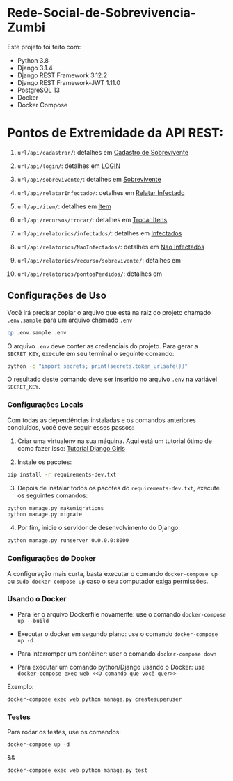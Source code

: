 # Rede-Social-de-Sobrevivencia-Zumbi

Este projeto foi feito com:

- Python 3.8
- Django 3.1.4
- Django REST Framework 3.12.2
- Django REST Framework-JWT 1.11.0
- PostgreSQL 13
- Docker
- Docker Compose

# Pontos de Extremidade da API REST:

1. `url/api/cadastrar/`: detalhes em [Cadastro de Sobrevivente](https://github.com/ianAraujj/Rede-Social-de-Sobreviv-ncia-Zumbi/wiki/Cadastrar-Sobrevivente)

2. `url/api/login/`: detalhes em [LOGIN](https://github.com/ianAraujj/Rede-Social-de-Sobreviv-ncia-Zumbi/wiki/LOGIN)

3. `url/api/sobrevivente/`: detalhes em [Sobrevivente](https://github.com/ianAraujj/Rede-Social-de-Sobreviv-ncia-Zumbi/wiki/Atualizar-Localiza%C3%A7%C3%A3o)

4. `url/api/relatarInfectado/`: detalhes em [Relatar Infectado](https://github.com/ianAraujj/Rede-Social-de-Sobreviv-ncia-Zumbi/wiki/Relatar-Infectado)

5. `url/api/item/`: detalhes em [Item](https://github.com/ianAraujj/Rede-Social-de-Sobreviv-ncia-Zumbi/wiki/Cadastrar-Novo-Item)

6. `url/api/recursos/trocar/`: detalhes em [Trocar Itens](https://github.com/ianAraujj/Rede-Social-de-Sobreviv-ncia-Zumbi/wiki/Trocar-Itens)

7. `url/api/relatorios/infectados/`: detalhes em [Infectados](https://github.com/ianAraujj/Rede-Social-de-Sobreviv-ncia-Zumbi/wiki/Relat%C3%B3rio-Infectados)

8. `url/api/relatorios/NaoInfectados/`: detalhes em [Nao Infectados](https://github.com/ianAraujj/Rede-Social-de-Sobreviv-ncia-Zumbi/wiki/Relat%C3%B3rio-Sobreviventes-N%C3%A3o-Infectados)

9. `url/api/relatorios/recurso/sobrevivente/`: detalhes em 

10. `url/api/relatorios/pontosPerdidos/`: detalhes em 

## Configurações de Uso

Você irá precisar copiar o arquivo que está na raiz do projeto chamado `.env.sample` para um arquivo chamado `.env`

```sh
cp .env.sample .env
```

O arquivo `.env` deve conter as credenciais do projeto. Para gerar a `SECRET_KEY`, execute em seu terminal o seguinte comando:

```sh
python -c "import secrets; print(secrets.token_urlsafe())"
```

O resultado deste comando deve ser inserido no arquivo `.env` na variável `SECRET_KEY`.

### Configurações Locais

Com todas as dependências instaladas e os comandos anteriores concluídos, você deve seguir esses passos:

1. Criar uma virtualenv na sua máquina. Aqui está um tutorial ótimo de como fazer isso: [Tutorial Django Girls](https://tutorial.djangogirls.org/en/installation/#virtualenv)

2. Instale os pacotes:

```sh
pip install -r requirements-dev.txt
```

3. Depois de instalar todos os pacotes do `requirements-dev.txt`, execute os seguintes comandos:

```sh
python manage.py makemigrations
python manage.py migrate
```

4. Por fim, inicie o servidor de desenvolvimento do Django:

```sh
python manage.py runserver 0.0.0.0:8000
```

### Configurações do Docker

A configuração mais curta, basta executar o comando `docker-compose up` ou `sudo docker-compose up` caso o seu computador exiga permissões.

### Usando o Docker

  * Para ler o arquivo Dockerfile novamente: use o comando `docker-compose up --build`
  
  * Executar o docker em segundo plano: use o comando `docker-compose up -d`
  
  * Para interromper um contêiner: user o comando `docker-compose down`
  
  * Para executar um comando python/Django usando o Docker: use `docker-compose exec web <<O comando que você quer>>`
 
Exemplo:
   
   `docker-compose exec web python manage.py createsuperuser`

### Testes

Para rodar os testes, use os comandos:

`docker-compose up -d`

&&

`docker-compose exec web python manage.py test`
